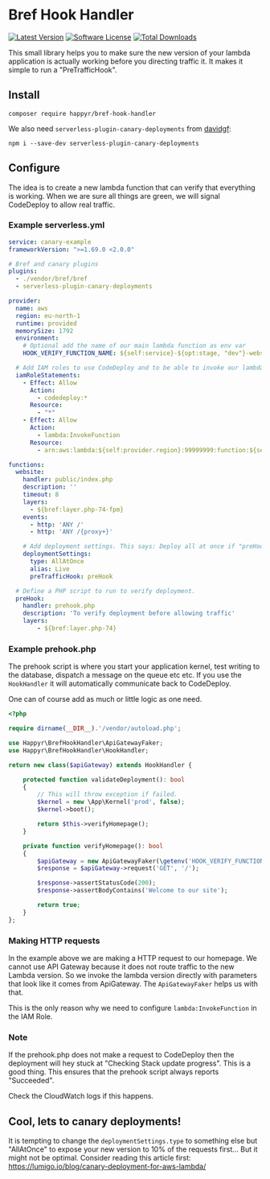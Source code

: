 # Bref Hook Handler

[![Latest Version](https://img.shields.io/github/release/Happyr/bref-hook-handler.svg?style=flat-square)](https://github.com/Happyr/bref-hook-handler/releases)
[![Software License](https://img.shields.io/badge/license-MIT-brightgreen.svg?style=flat-square)](LICENSE)
[![Total Downloads](https://img.shields.io/packagist/dt/happyr/bref-hook-handler.svg?style=flat-square)](https://packagist.org/packages/happyr/bref-hook-handler)

This small library helps you to make sure the new version of your lambda application
is actually working before you directing traffic it. It makes it simple to run a
"PreTrafficHook".

## Install

```
composer require happyr/bref-hook-handler
```

We also need `serverless-plugin-canary-deployments` from
[davidgf](https://github.com/davidgf/serverless-plugin-canary-deployments):

```
npm i --save-dev serverless-plugin-canary-deployments
```

## Configure

The idea is to create a new lambda function that can verify that everything is
working. When we are sure all things are green, we will signal CodeDeploy to allow
real traffic.

### Example serverless.yml

```yaml
service: canary-example
frameworkVersion: ">=1.69.0 <2.0.0"

# Bref and canary plugins
plugins:
  - ./vendor/bref/bref
  - serverless-plugin-canary-deployments

provider:
  name: aws
  region: eu-north-1
  runtime: provided
  memorySize: 1792
  environment:
    # Optional add the name of our main lambda function as env var
    HOOK_VERIFY_FUNCTION_NAME: ${self:service}-${opt:stage, "dev"}-website

  # Add IAM roles to use CodeDeploy and to be able to invoke our lambda function.
  iamRoleStatements:
    - Effect: Allow
      Action:
        - codedeploy:*
      Resource:
        - "*"
    - Effect: Allow
      Action:
        - lambda:InvokeFunction
      Resource:
        - arn:aws:lambda:${self:provider.region}:99999999:function:${self:service}-${opt:stage, "dev"}-website

functions:
  website:
    handler: public/index.php
    description: ''
    timeout: 8
    layers:
      - ${bref:layer.php-74-fpm}
    events:
      - http: 'ANY /'
      - http: 'ANY /{proxy+}'

    # Add deployment settings. This says: Deploy all at once if "preHook" says it is okey
    deploymentSettings:
      type: AllAtOnce
      alias: Live
      preTrafficHook: preHook

  # Define a PHP script to run to verify deployment.
  preHook:
    handler: prehook.php
    description: 'To verify deployment before allowing traffic'
    layers:
        - ${bref:layer.php-74}
```

### Example prehook.php

The prehook script is where you start your application kernel, test writing to
the database, dispatch a message on the queue etc etc. If you use the `HookHandler`
it will automatically communicate back to CodeDeploy.

One can of course add as much or little logic as one need.

```php
<?php

require dirname(__DIR__).'/vendor/autoload.php';

use Happyr\BrefHookHandler\ApiGatewayFaker;
use Happyr\BrefHookHandler\HookHandler;

return new class($apiGateway) extends HookHandler {

    protected function validateDeployment(): bool
    {
        // This will throw exception if failed.
        $kernel = new \App\Kernel('prod', false);
        $kernel->boot();

        return $this->verifyHomepage();
    }

    private function verifyHomepage(): bool
    {
        $apiGateway = new ApiGatewayFaker(\getenv('HOOK_VERIFY_FUNCTION_NAME'));
        $response = $apiGateway->request('GET', '/');

        $response->assertStatusCode(200);
        $response->assertBodyContains('Welcome to our site');

        return true;
    }
};
```

### Making HTTP requests

In the example above we are making a HTTP request to our homepage. We cannot use
API Gateway because it does not route traffic to the new Lambda version. So we invoke
the lambda version directly with parameters that look like it comes from ApiGateway.
The `ApiGatewayFaker` helps us with that.

This is the only reason why we need to configure `lambda:InvokeFunction` in the
IAM Role.

### Note

If the prehook.php does not make a request to CodeDeploy then the deployment will
hey stuck at "Checking Stack update progress". This is a good thing. This ensures
that the prehook script always reports "Succeeded".

Check the CloudWatch logs if this happens.

## Cool, lets to canary deployments!

It is tempting to change the `deploymentSettings.type` to something else but "AllAtOnce"
to expose your new version to 10% of the requests first... But it might not be optimal.
Consider reading this article first: https://lumigo.io/blog/canary-deployment-for-aws-lambda/
